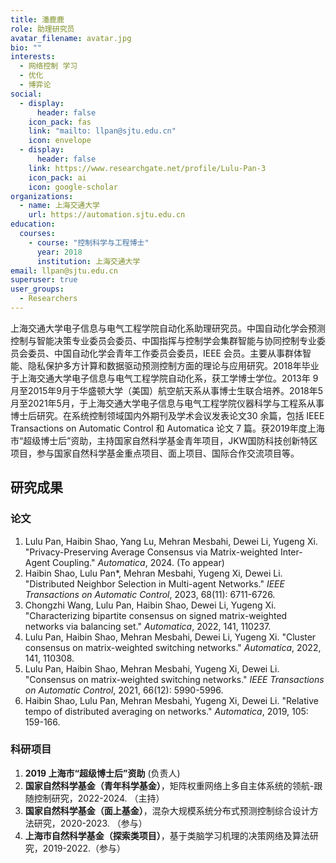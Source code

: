 ```yaml
---
title: 潘鹿鹿
role: 助理研究员
avatar_filename: avatar.jpg
bio: ""
interests:
  - 网络控制 学习
  - 优化
  - 博弈论
social:
  - display:
      header: false
    icon_pack: fas
    link: "mailto: llpan@sjtu.edu.cn"
    icon: envelope
  - display:
      header: false
    link: https://www.researchgate.net/profile/Lulu-Pan-3
    icon_pack: ai
    icon: google-scholar
organizations:
  - name: 上海交通大学
    url: https://automation.sjtu.edu.cn
education:
  courses:
    - course: "控制科学与工程博士"
      year: 2018
      institution: 上海交通大学
email: llpan@sjtu.edu.cn
superuser: true
user_groups:
  - Researchers
---
```


 上海交通大学电子信息与电气工程学院自动化系助理研究员。中国自动化学会预测控制与智能决策专业委员会委员、中国指挥与控制学会集群智能与协同控制专业委员会委员、中国自动化学会青年工作委员会委员，IEEE 会员。主要从事群体智能、隐私保护多方计算和数据驱动预测控制方面的理论与应用研究。2018年毕业于上海交通大学电子信息与电气工程学院自动化系，获工学博士学位。2013年 9月至2015年9月于华盛顿大学（美国）航空航天系从事博士生联合培养。2018年5月至2021年5月，于上海交通大学电子信息与电气工程学院仪器科学与工程系从事博士后研究。在系统控制领域国内外期刊及学术会议发表论文30 余篇，包括 IEEE Transactions on Automatic Control 和 Automatica 论文 7 篇。获2019年度上海市“超级博士后”资助，主持国家自然科学基金青年项目，JKW国防科技创新特区项目，参与国家自然科学基金重点项目、面上项目、国际合作交流项目等。



## 研究成果

### 论文

1. Lulu Pan, Haibin Shao, Yang Lu, Mehran Mesbahi, Dewei Li, Yugeng Xi. "Privacy-Preserving Average Consensus via Matrix-weighted Inter-Agent Coupling." *Automatica*, 2024. (To appear)
2. Haibin Shao, Lulu Pan*, Mehran Mesbahi, Yugeng Xi, Dewei Li. "Distributed Neighbor Selection in Multi-agent Networks." *IEEE Transactions on Automatic Control*, 2023, 68(11): 6711-6726.
3. Chongzhi Wang, Lulu Pan, Haibin Shao, Dewei Li, Yugeng Xi. "Characterizing bipartite consensus on signed matrix-weighted networks via balancing set." *Automatica*, 2022, 141, 110237.
4. Lulu Pan, Haibin Shao, Mehran Mesbahi, Dewei Li, Yugeng Xi. "Cluster consensus on matrix-weighted switching networks." *Automatica*, 2022, 141, 110308.
5. Lulu Pan, Haibin Shao, Mehran Mesbahi, Yugeng Xi, Dewei Li. "Consensus on matrix-weighted switching networks." *IEEE Transactions on Automatic Control*, 2021, 66(12): 5990-5996.
6. Haibin Shao, Lulu Pan, Mehran Mesbahi, Yugeng Xi, Dewei Li. "Relative tempo of distributed averaging on networks." *Automatica*, 2019, 105: 159-166.

### 科研项目

1. **2019 上海市“超级博士后”资助** (负责人)
2. **国家自然科学基金（青年科学基金）**，矩阵权重网络上多自主体系统的领航-跟随控制研究，2022-2024. （主持）
3. **国家自然科学基金（面上基金）**，混杂大规模系统分布式预测控制综合设计方法研究，2020-2023. （参与）
4. **上海市自然科学基金（探索类项目）**，基于类脑学习机理的决策网络及算法研究，2019-2022.（参与）
